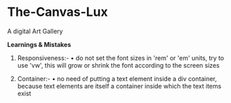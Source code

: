 # The-Canvas-Lux
A digital Art Gallery


<strong>Learnings & Mistakes</strong>
1. Responsiveness:-
   • do not set the font sizes in 'rem' or 'em' units, try to use 'vw', this will grow or shrink the font according to the screen sizes

2. Container:-
   • no need of putting a text element inside a div container, because text elements are itself a container inside which the text items exist
